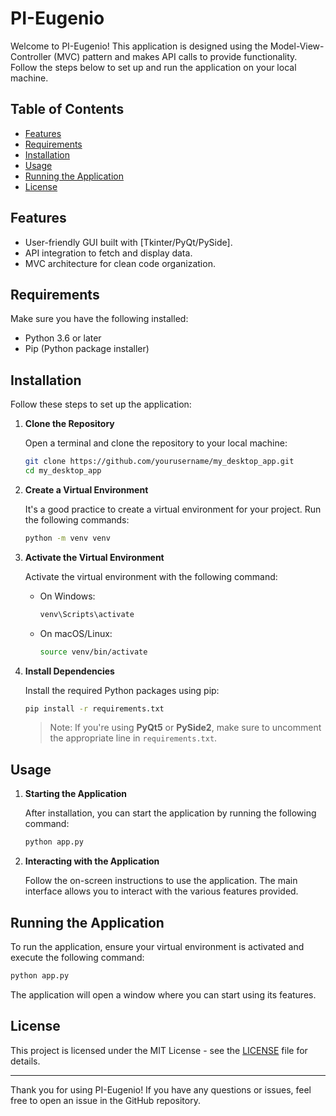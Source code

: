 # PI-Eugenio

Welcome to PI-Eugenio! This application is designed using the Model-View-Controller (MVC) pattern and makes API calls to provide functionality. Follow the steps below to set up and run the application on your local machine.

## Table of Contents

- [Features](#features)
- [Requirements](#requirements)
- [Installation](#installation)
- [Usage](#usage)
- [Running the Application](#running-the-application)
- [License](#license)

## Features

- User-friendly GUI built with [Tkinter/PyQt/PySide].
- API integration to fetch and display data.
- MVC architecture for clean code organization.

## Requirements

Make sure you have the following installed:

- Python 3.6 or later
- Pip (Python package installer)

## Installation

Follow these steps to set up the application:

1. **Clone the Repository**

   Open a terminal and clone the repository to your local machine:

   ```bash
   git clone https://github.com/yourusername/my_desktop_app.git
   cd my_desktop_app
   ```

2. **Create a Virtual Environment**

   It's a good practice to create a virtual environment for your project. Run the following commands:

   ```bash
   python -m venv venv
   ```

3. **Activate the Virtual Environment**

   Activate the virtual environment with the following command:

   - On Windows:

     ```bash
     venv\Scripts\activate
     ```

   - On macOS/Linux:

     ```bash
     source venv/bin/activate
     ```

4. **Install Dependencies**

   Install the required Python packages using pip:

   ```bash
   pip install -r requirements.txt
   ```

   > Note: If you're using **PyQt5** or **PySide2**, make sure to uncomment the appropriate line in `requirements.txt`.



## Usage

1. **Starting the Application**

   After installation, you can start the application by running the following command:

   ```bash
   python app.py
   ```

2. **Interacting with the Application**

   Follow the on-screen instructions to use the application. The main interface allows you to interact with the various features provided.

## Running the Application

To run the application, ensure your virtual environment is activated and execute the following command:

```bash
python app.py
```

The application will open a window where you can start using its features.

## License

This project is licensed under the MIT License - see the [LICENSE](LICENSE) file for details.

---

Thank you for using PI-Eugenio! If you have any questions or issues, feel free to open an issue in the GitHub repository.

